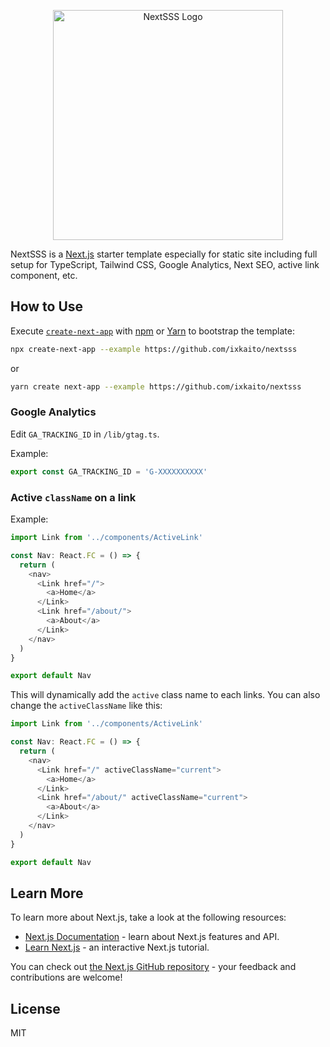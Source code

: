 <div align="center">
  <p><img width="368" alt="NextSSS Logo" src="https://user-images.githubusercontent.com/5457539/122671434-7f736000-d201-11eb-8d7f-249cd346cb96.png"></p>
</div>

NextSSS is a [Next.js](https://nextjs.org/) starter template especially for static site including full setup for TypeScript, Tailwind CSS, Google Analytics, Next SEO, active link component, etc.

## How to Use

Execute [`create-next-app`](https://github.com/vercel/next.js/tree/canary/packages/create-next-app) with [npm](https://docs.npmjs.com/cli/init) or [Yarn](https://yarnpkg.com/lang/en/docs/cli/create/) to bootstrap the template:

```bash
npx create-next-app --example https://github.com/ixkaito/nextsss
```
or
```bash
yarn create next-app --example https://github.com/ixkaito/nextsss
```

### Google Analytics

Edit `GA_TRACKING_ID` in `/lib/gtag.ts`.

Example:

```ts
export const GA_TRACKING_ID = 'G-XXXXXXXXXX'
```

### Active `className` on a link

Example:

```ts
import Link from '../components/ActiveLink'

const Nav: React.FC = () => {
  return (
    <nav>
      <Link href="/">
        <a>Home</a>
      </Link>
      <Link href="/about/">
        <a>About</a>
      </Link>
    </nav>
  )
}

export default Nav
```

This will dynamically add the `active` class name to each links. You can also change the `activeClassName` like this:

```ts
import Link from '../components/ActiveLink'

const Nav: React.FC = () => {
  return (
    <nav>
      <Link href="/" activeClassName="current">
        <a>Home</a>
      </Link>
      <Link href="/about/" activeClassName="current">
        <a>About</a>
      </Link>
    </nav>
  )
}

export default Nav
```

## Learn More

To learn more about Next.js, take a look at the following resources:

- [Next.js Documentation](https://nextjs.org/docs) - learn about Next.js features and API.
- [Learn Next.js](https://nextjs.org/learn) - an interactive Next.js tutorial.

You can check out [the Next.js GitHub repository](https://github.com/vercel/next.js/) - your feedback and contributions are welcome!

## License

MIT
